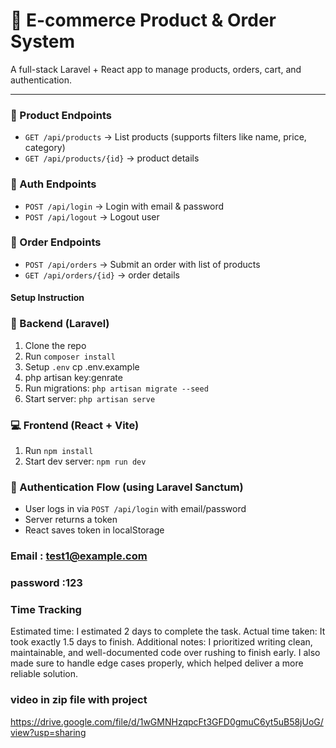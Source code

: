# 🛒 E-commerce Product & Order System

A full-stack Laravel + React app to manage products, orders, cart, and authentication.

---
### 🧾 Product Endpoints
- `GET /api/products` → List products (supports filters like name, price, category)
- `GET /api/products/{id}` → product details 

### 🔐 Auth Endpoints
- `POST /api/login` → Login with email & password
- `POST /api/logout` → Logout user

### 🛒 Order Endpoints
- `POST /api/orders` → Submit an order with list of products
- `GET /api/orders/{id}` → order details 


#### Setup Instruction
### 🔧 Backend (Laravel)
1. Clone the repo
2. Run `composer install`
3. Setup `.env` cp .env.example
4. php artisan key:genrate
5. Run migrations: `php artisan migrate --seed`
6. Start server: `php artisan serve`

### 💻 Frontend (React + Vite)
1. Run `npm install`
2. Start dev server: `npm run dev`


### 🔐 Authentication Flow (using Laravel Sanctum)
- User logs in via `POST /api/login` with email/password
- Server returns a token
- React saves token in localStorage

### Email : test1@example.com
### password :123

### Time Tracking
Estimated time: I estimated 2 days to complete the task.
Actual time taken: It took exactly 1.5 days to finish.
Additional notes: I prioritized writing clean, maintainable, and well-documented code over rushing to finish early. I also made sure to handle edge cases properly, which helped deliver a more reliable solution.


### video in zip file with project
https://drive.google.com/file/d/1wGMNHzqpcFt3GFD0gmuC6yt5uB58jUoG/view?usp=sharing



